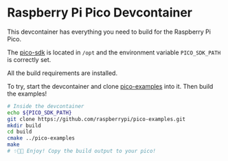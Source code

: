 # Raspberry Pi Pico Devcontainer

This devcontainer has everything you need to build
for the Raspberry Pi Pico.

The [pico-sdk](https://github.com/raspberrypi/pico-sdk) is
located in `/opt` and the environment variable `PICO_SDK_PATH`
is correctly set.

All the build requirements are installed.

To try, start the devcontainer and clone
[pico-examples](https://github.com/raspberrypi/pico-examples)
into it. Then build the examples!

```sh
# Inside the devcontainer
echo ${PICO_SDK_PATH}
git clone https://github.com/raspberrypi/pico-examples.git
mkdir build
cd build
cmake ../pico-examples
make
# ✨👩‍💻 Enjoy! Copy the build output to your pico!
```
